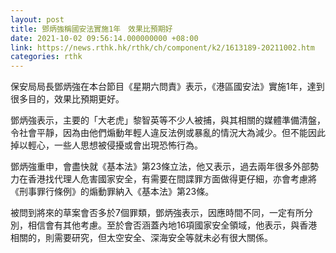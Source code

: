 ```yaml
---
layout: post
title: 鄧炳強稱國安法實施1年　效果比預期好
date: 2021-10-02 09:56:14.000000000 +08:00
link: https://news.rthk.hk/rthk/ch/component/k2/1613189-20211002.htm
categories: rthk
---
```


保安局局長鄧炳強在本台節目《星期六問責》表示，《港區國安法》實施1年，達到很多目的，效果比預期更好。

鄧炳強表示，主要的「大老虎」黎智英等不少人被捕，與其相關的媒體準備清盤，令社會平靜，因為由他們煽動年輕人違反法例或暴亂的情況大為減少。但不能因此掉以輕心，一些人思想被侵擾或會出現恐怖行為。

鄧炳強重申，會盡快就《基本法》第23條立法，他又表示，過去兩年很多外部勢力在香港找代理人危害國家安全，有需要在間諜罪方面做得更仔細，亦會考慮將《刑事罪行條例》的煽動罪納入《基本法》第23條。

被問到將來的草案會否多於7個罪類，鄧炳強表示，因應時間不同，一定有所分別，相信會有其他考慮。至於會否涵蓋內地16項國家安全領域，他表示，與香港相關的，則需要研究，但太空安全、深海安全等就未必有很大關係。
